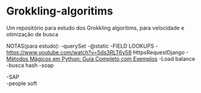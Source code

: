 # Grokkling-algoritims
Um repositório para estudo dos Grokkling algoritims, para velocidade e otimização de busca

NOTAS(para estudo):
-querySet
-@static
-FIELD LOOKUPS
-https://www.youtube.com/watch?v=5ds3RLT6y58 HttpsRequestDjango
-[Métodos Mágicos em Python: Guia Completo com Exemplos](https://etechpt.com/o-que-sao-metodos-magicos-em-python-e-como-usa-los/)
-Load balance
-busca hash 
-soap

-SAP  
-people soft
